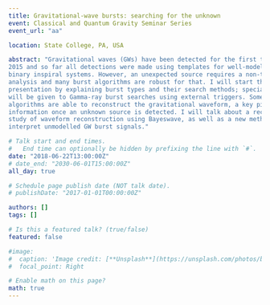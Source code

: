 ```yaml
---
title: Gravitational-wave bursts: searching for the unknown
event: Classical and Quantum Gravity Seminar Series
event_url: "aa"

location: State College, PA, USA

abstract: "Gravitational waves (GWs) have been detected for the first time in
2015 and so far all detections were made using templates for well-modelled
binary inspiral systems. However, an unexpected source requires a non-templated
analysis and many burst algorithms are robust for that. I will start the
presentation by explaining burst types and their search methods; special focus
will be given to Gamma-ray burst searches using external triggers. Some burst
algorithms are able to reconstruct the gravitational waveform, a key piece of
information once an unknown source is detected. I will talk about a recent
study of waveform reconstruction using Bayeswave, as well as a new method to
interpret unmodelled GW burst signals."

# Talk start and end times.
#   End time can optionally be hidden by prefixing the line with `#`.
date: "2018-06-22T13:00:00Z"
# date_end: "2030-06-01T15:00:00Z"
all_day: true

# Schedule page publish date (NOT talk date).
# publishDate: "2017-01-01T00:00:00Z"

authors: []
tags: []

# Is this a featured talk? (true/false)
featured: false

#image:
#  caption: 'Image credit: [**Unsplash**](https://unsplash.com/photos/bzdhc5b3Bxs)'
#  focal_point: Right

# Enable math on this page?
math: true
---
```


